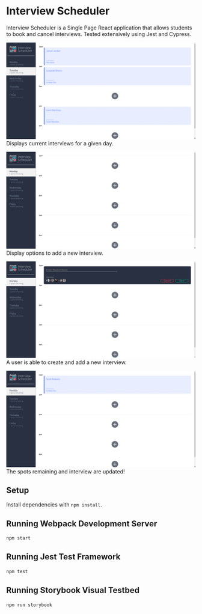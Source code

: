 # Interview Scheduler
Interview Scheduler is a Single Page React application that allows students to book and cancel interviews. Tested extensively using Jest and Cypress.

!["Tuesday"](docs/tuesday.png)
Displays current interviews for a given day.

!["Monday"](docs/landing.png)
Display options to add a new interview.

!["New Interview"](docs/new-interview.png)
A user is able to create and add a new interview.

!["Monday Updated"](docs/user.png)
The spots remaining and interview are updated!

## Setup

Install dependencies with `npm install`.

## Running Webpack Development Server

```sh
npm start
```

## Running Jest Test Framework

```sh
npm test
```

## Running Storybook Visual Testbed

```sh
npm run storybook
```
